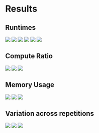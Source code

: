# Results

## Runtimes 

![](plots/runtime_2.svg)
![](plots/runtime_8.svg)
![](plots/runtime_32.svg)
![](plots/runtime_dim_16.svg)
![](plots/runtime_dim_2048.svg)
![](plots/runtime_dim_8192.svg)

## Compute Ratio

![](plots/compute_ratio_2.svg)
![](plots/compute_ratio_8.svg)
![](plots/compute_ratio_32.svg)

## Memory Usage

![](plots/mem_usage_2.svg)
![](plots/mem_usage_8.svg)
![](plots/mem_usage_32.svg)

## Variation across repetitions

![](plots/runtime_repetition_2.svg)
![](plots/runtime_repetition_8.svg)
![](plots/runtime_repetition_32.svg)
